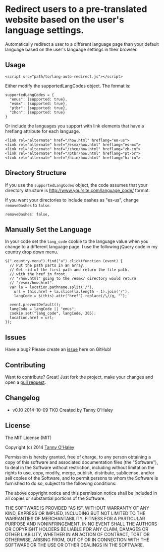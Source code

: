 # Redirect users to a pre-translated website based on the user's language settings.

Automatically redirect a user to a different language page than your default language based on the user's language settings in their browser.

## Usage

    <script src="path/to/lang-auto-redirect.js"></script>

Either modify the supportedLangCodes object. The format is:

    supportedLangCodes = {
      "enus": {supported: true},
      "esmx": {supported: true},
      "ptbr": {supported: true},
      "zhcn": {supported: true}
    }

Or include the languages you support with link elements that have a hreflang attribute for each language.

    <link rel="alternate" href="/how.html" hreflang="en-us">
    <link rel="alternate" href="/esmx/how.html" hreflang="es-mx">
    <link rel="alternate" href="/zhcn/how.html" hreflang="zh-cn">
    <link rel="alternate" href="/ptbr/how.html" hreflang="pt-br">
    <link rel="alternate" href="/hiin/how.html" hreflang="hi-in">

## Directory Structure

If you use the `supportedLangCodes` object, the code assumes that your directory structure is http://www.yoursite.com/language_code/ format.

If you want your directories to include dashes as "es-us", change `removeDashes` to `false`.

    removeDashes: false,

## Manually Set the Language

In your code set the `lang_code` cookie to the language value when you change to a different language page. I use the following jQuery code in my country drop down menu.

    $(".country-menu").find("a").click(function (event) {
      // Put the path parts in an array.
      // Get rid of the first path and return the file path.
      // with the href in front.
      // "/how.html" going to the /esmx/ directory would return
      // "/esmx/how.html".
      var la = location.pathname.split('/'),
        url = this.href + la.slice(la.length - 1).join('/'),
        langCode = $(this).attr("href").replace(/\//g, "");

      event.preventDefault();
      langCode = langCode || "enus";
      cookie.set("lang_code", langCode, 365);
      location.href = url;
    });

## Issues

Have a bug? Please create an [issue](https://github.com/tannyo/lang-auto-redirect.js/issues) here on GitHub!

## Contributing

Want to contribute? Great! Just fork the project, make your changes and open a [pull request](https://github.com/tannyo/lang-auto-redirect.js/pulls).

## Changelog
* v0.10 2014-10-09 TKO Created by Tanny O'Haley

## License

The MIT License (MIT)

Copyright (c) 2014 [Tanny O'Haley](http://tanny.ica.com)

Permission is hereby granted, free of charge, to any person obtaining a copy
of this software and associated documentation files (the "Software"), to deal
in the Software without restriction, including without limitation the rights
to use, copy, modify, merge, publish, distribute, sublicense, and/or sell
copies of the Software, and to permit persons to whom the Software is
furnished to do so, subject to the following conditions:

The above copyright notice and this permission notice shall be included in all
copies or substantial portions of the Software.

THE SOFTWARE IS PROVIDED "AS IS", WITHOUT WARRANTY OF ANY KIND, EXPRESS OR
IMPLIED, INCLUDING BUT NOT LIMITED TO THE WARRANTIES OF MERCHANTABILITY,
FITNESS FOR A PARTICULAR PURPOSE AND NONINFRINGEMENT. IN NO EVENT SHALL THE
AUTHORS OR COPYRIGHT HOLDERS BE LIABLE FOR ANY CLAIM, DAMAGES OR OTHER
LIABILITY, WHETHER IN AN ACTION OF CONTRACT, TORT OR OTHERWISE, ARISING FROM,
OUT OF OR IN CONNECTION WITH THE SOFTWARE OR THE USE OR OTHER DEALINGS IN THE
SOFTWARE.
